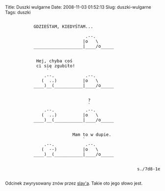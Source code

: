 Title: Duszki wulgarne
Date: 2008-11-03 01:52:13
Slug: duszki-wulgarne
Tags: duszki

<pre>

           GDZIEŚTAM, KIEDYŚTAM...

                               .--.
                              |o   \
           ___________________|____/o_____


            Hej, chyba coś
            ci się zgubiło!
                `
               .--.            .--.
              (  ..)          |o   \
           ____)__(___________|____/o_____


                                ?
                                `
               .--.            .--.
              (  ..)          |o   \
           ____)__(___________|____/o_____


                          Mam to w dupie.
                              `
               .--.            .--.
              (  --)          |o   \
           ____)__(___________|____/o_____


                                                   s./7d8-1e-a

</pre>
<p>Odcinek zwyrysowany znów przez <a href="http://slay.jogger.pl">slay'a</a>. Takie oto jego słowo jest.</p>
